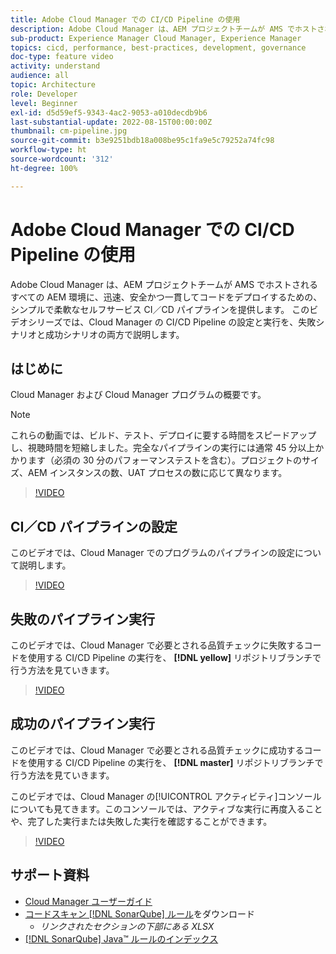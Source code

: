 ```yaml
---
title: Adobe Cloud Manager での CI/CD Pipeline の使用
description: Adobe Cloud Manager は、AEM プロジェクトチームが AMS でホストされるすべての AEM 環境に、迅速、安全かつ一貫してコードをデプロイするための、シンプルで柔軟なセルフサービス CI／CD パイプラインを提供します。 このビデオシリーズでは、Cloud Manager の CI/CD Pipeline の設定と実行を、失敗シナリオと成功シナリオの両方で説明します。
sub-product: Experience Manager Cloud Manager, Experience Manager
topics: cicd, performance, best-practices, development, governance
doc-type: feature video
activity: understand
audience: all
topic: Architecture
role: Developer
level: Beginner
exl-id: d5d59ef5-9343-4ac2-9053-a010decdb9b6
last-substantial-update: 2022-08-15T00:00:00Z
thumbnail: cm-pipeline.jpg
source-git-commit: b3e9251bdb18a008be95c1fa9e5c79252a74fc98
workflow-type: ht
source-wordcount: '312'
ht-degree: 100%

---
```


# Adobe Cloud Manager での CI/CD Pipeline の使用

Adobe Cloud Manager は、AEM プロジェクトチームが AMS でホストされるすべての AEM 環境に、迅速、安全かつ一貫してコードをデプロイするための、シンプルで柔軟なセルフサービス CI／CD パイプラインを提供します。 このビデオシリーズでは、Cloud Manager の CI/CD Pipeline の設定と実行を、失敗シナリオと成功シナリオの両方で説明します。

## はじめに

Cloud Manager および Cloud Manager プログラムの概要です。

>[!NOTE]
>
>これらの動画では、ビルド、テスト、デプロイに要する時間をスピードアップし、視聴時間を短縮しました。完全なパイプラインの実行には通常 45 分以上かかります（必須の 30 分のパフォーマンステストを含む）。プロジェクトのサイズ、AEM インスタンスの数、UAT プロセスの数に応じて異なります。

>[!VIDEO](https://video.tv.adobe.com/v/23082?quality=12&learn=on)

## CI／CD パイプラインの設定

このビデオでは、Cloud Manager でのプログラムのパイプラインの設定について説明します。

>[!VIDEO](https://video.tv.adobe.com/v/23083?quality=12&learn=on)

## 失敗のパイプライン実行

このビデオでは、Cloud Manager で必要とされる品質チェックに失敗するコードを使用する CI/CD Pipeline の実行を、 **[!DNL yellow]** リポジトリブランチで行う方法を見ていきます。

>[!VIDEO](https://video.tv.adobe.com/v/23084?quality=12&learn=on)

## 成功のパイプライン実行

このビデオでは、Cloud Manager で必要とされる品質チェックに成功するコードを使用する CI/CD Pipeline の実行を、 **[!DNL master]** リポジトリブランチで行う方法を見ていきます。

このビデオでは、Cloud Manager の[!UICONTROL アクティビティ]コンソールについても見てきます。このコンソールでは、アクティブな実行に再度入ることや、完了した実行または失敗した実行を確認することができます。

>[!VIDEO](https://video.tv.adobe.com/v/23085?quality=12&learn=on)

## サポート資料

* [Cloud Manager ユーザーガイド](https://experienceleague.adobe.com/docs/experience-manager-cloud-manager/content/introduction.html?lang=ja)
* [コードスキャン [!DNL SonarQube] ルール](https://experienceleague.adobe.com/docs/experience-manager-cloud-manager/content/using/code-quality-testing.html)をダウンロード
   * *リンクされたセクションの下部にある XLSX*
* [[!DNL SonarQube] Java™ ルールのインデックス](https://rules.sonarsource.com/java/)
